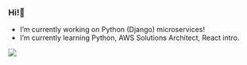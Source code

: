 ### Hi!👋
- I’m currently working on Python (Django) microservices!
- I’m currently learning Python, AWS Solutions Architect, React intro. 

![](https://github-profile-trophy.vercel.app/?username=HarinderToor)
